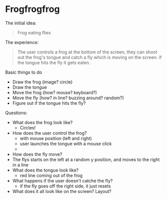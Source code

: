 # Frogfrogfrog

The initial idea: 

> Frog eating flies

The experience:

> The user controls a frog at the bottom of the screen, they can shoot out the frog's tongue and catch a fly which is moving on the screen. if the tongue hits the fly it gets eaten.

Basic things to do
- Draw the frog (image? circle)
- Draw the tongue
- Move the frog (how? mouse? keyboard?)
- Move the fly (how? in line? buzzing around? random?)
- Figure out if the tongue hits the fly?

Questions:

- What does the frog look like?
    - Circles!
- How does the user control the frog?
    - with mouse position (left and right)
    - user launches the tongue with a mouse click
    - 
- How does the fly move?
- The flys starts on the left at a random y position, and moves to the right in a line
- What does the tongue look like?
    - red line coming out of the frog
- What happens if the user doesn't catche the fly?
    - if the fly goes off the right side, it just resets
- What does it all look like on the screen? Layout?